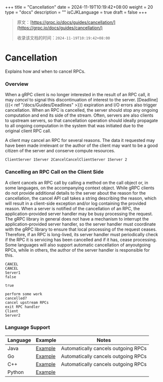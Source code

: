 +++
title = "Cancellation"
date = 2024-11-19T10:19:42+08:00
weight = 20
type = "docs"
description = ""
isCJKLanguage = true
draft = false
+++

> 原文：[https://grpc.io/docs/guides/cancellation/](https://grpc.io/docs/guides/cancellation/)
>
> 收录该文档的时间：`2024-11-19T10:19:42+08:00`

# Cancellation

Explains how and when to cancel RPCs.



### Overview

When a gRPC client is no longer interested in the result of an RPC call, it may *cancel* to signal this discontinuation of interest to the server. [Deadline]({{< ref "/docs/Guides/Deadlines" >}}) expiration and I/O errors also trigger cancellation. When an RPC is cancelled, the server should stop any ongoing computation and end its side of the stream. Often, servers are also clients to upstream servers, so that cancellation operation should ideally propagate to all ongoing computation in the system that was initiated due to the original client RPC call.

A client may cancel an RPC for several reasons. The data it requested may have been made irrelevant or the author of the client may want to be a good citizen of the server and conserve compute resources.

```
ClientServer 1Server 2CancelCancelClientServer 1Server 2
```

### Cancelling an RPC Call on the Client Side

A client cancels an RPC call by calling a method on the call object or, in some languages, on the accompanying context object. While gRPC clients do not provide additional details to the server about the reason for the cancellation, the cancel API call takes a string describing the reason, which will result in a client-side exception and/or log containing the provided reason. When a server is notified of the cancellation of an RPC, the application-provided server handler may be busy processing the request. The gRPC library in general does not have a mechanism to interrupt the application-provided server handler, so the server handler must coordinate with the gRPC library to ensure that local processing of the request ceases. Therefore, if an RPC is long-lived, its server handler must periodically check if the RPC it is servicing has been cancelled and if it has, cease processing. Some languages will also support automatic cancellation of anyoutgoing RPCs, while in others, the author of the server handler is responsible for this.

```
CANCEL
CANCEL
Server1
false

true

perform some work
cancelled?
cancel upstream RPCs
exit RPC handler
Client
Server2
```

### Language Support

| Language | Example                                                      | Notes                               |
| -------- | ------------------------------------------------------------ | ----------------------------------- |
| Java     | [Example](https://github.com/grpc/grpc-java/tree/master/examples/src/main/java/io/grpc/examples/cancellation) | Automatically cancels outgoing RPCs |
| Go       | [Example](https://github.com/grpc/grpc-go/tree/master/examples/features/cancellation) | Automatically cancels outgoing RPCs |
| C++      | [Example](https://github.com/grpc/grpc/tree/master/examples/cpp/cancellation) | Automatically cancels outgoing RPCs |
| Python   | [Example](https://github.com/grpc/grpc/tree/master/examples/python/cancellation) |                                     |
